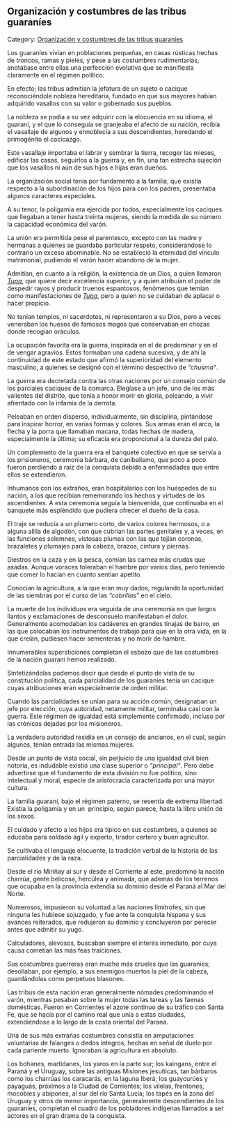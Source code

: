 ## Organización y costumbres de las tribus guaraníes

Category: [Organización y costumbres de las tribus guaraníes](http://descubrircorrientes.com.ar/2012/index.php/2957-historia-desde-el-origen-hasta-1814/poblamiento-prehistorico-de-la-cuenca-del-plata/prehistoria-de-la-cuenca-del-plata/los-guaranies/organizacion-y-costumbres-de-las-tribus-guaranies)

Los guaraníes vivían en poblaciones pequeñas, en casas rústicas hechas de troncos, ramas y pieles, y pese a las costumbres rudimentarias, anotábase entre ellas una perfección evolutiva que se manifiesta claramente en el régimen político.

En efecto; las tribus admitían la jefatura de un sujeto o cacique reconociéndole nobleza hereditaria, fundado en que sus mayores habían adquirido vasallos con su valor o gobernado sus pueblos.

La nobleza se podía a su vez adquirir con la elocuencia en su idioma, el guaraní, y el que lo conseguía se granjeaba el afecto de su nación, recibía el vasallaje de algunos y ennoblecía a sus descendientes, heredando el primogénito el cacicazgo.

Este vasallaje importaba el labrar y sembrar la tierra, recoger las mieses, edificar las casas, seguirlos a la guerra y, en fin, una tan estrecha sujeción que los vasallos ni aún de sus hijos e hijas eran dueños.

La organización social tenía por fundamento a la familia, que existía respecto a la subordinación de los hijos para con los padres, presentaba algunos caracteres especiales.

A su tenor, la poligamia era ejercida por todos, especialmente los caciques que llegaban a tener hasta treinta mujeres, siendo la medida de su número la capacidad económica del varón.

La unión era permitida pese el parentesco, excepto con las madre y hermanas a quienes se guardaba particular respeto, considerándose lo contrario un exceso abominable. No se estableció la eternidad del vínculo matrimonial, pudiendo el varón hacer abandono de la mujer.

Admitían, en cuanto a la religión, la existencia de un Dios, a quien llamaron [_Tupa_](http://descubrircorrientes.com.ar/2012/index.php/2957-historia-desde-el-origen-hasta-1814/poblamiento-prehistorico-de-la-cuenca-del-plata/prehistoria-de-la-cuenca-del-plata/los-guaranies/index.php?option=com_content&view=category&id=1427&Itemid=506), que quiere decir excelencia superior, y a quien atribuían el poder de despedir rayos y producir truenos espantosos, fenómenos que temían como manifestaciones de [_Tupa_](http://descubrircorrientes.com.ar/2012/index.php/2957-historia-desde-el-origen-hasta-1814/poblamiento-prehistorico-de-la-cuenca-del-plata/prehistoria-de-la-cuenca-del-plata/los-guaranies/index.php?option=com_content&view=category&id=1427&Itemid=506), pero a quien no se cuidaban de aplacar o hacer propicio.

No tenían templos, ni sacerdotes, ni representaron a su Dios, pero a veces veneraban los huesos de famosos magos que conservaban en chozas donde recogían oráculos.

La ocupación favorita era la guerra, inspirada en el de predominar y en el de vengar agravios. Estos formaban una cadena sucesiva, y de ahí la continuidad de este estado que afirmó la superioridad del elemento masculino, a quienes se designó con el término despectivo de _“chusma”_.

La guerra era decretada contra las otras naciones por un consejo común de los parciales caciques de la comarca. Elegíase a un jefe, uno de los más valientes del distrito, que tenía a honor morir en gloria, peleando, a vivir afrentado con la infamia de la derrota.

Peleaban en orden disperso, individualmente, sin disciplina, pintándose para inspirar horror, en varias formas y colores. Sus armas eran el arco, la flecha y la porra que llamaban macana, todas hechas de madera, especialmente la última; su eficacia era proporcional a la dureza del palo.

Un complemento de la guerra era el banquete colectivo en que se servía a los prisioneros, ceremonia bárbara, de canibalismo, que poco a poco fueron perdiendo a raíz de la conquista debido a enfermedades que entre ellos se extendieron.

Inhumanos con los extraños, eran hospitalarios con los huéspedes de su nación, a los que recibían rememorando los hechos y virtudes de los ascendientes. A esta ceremonia seguía la bienvenida, que continuaba en el banquete más espléndido que pudiera ofrecer el dueño de la casa.

El traje se reducía a un plumero corto, de varios colores hermosos, o a alguna alilla de algodón, con que cubrían las partes genitales y, a veces, en las funciones solemnes, vistosas plumas con las que tejían coronas, brazaletes y plumajes para la cabeza, brazos, cintura y piernas.

Diestros en la caza y en la pesca, comían las carnea más crudas que asadas. Aunque voraces toleraban el hambre por varios días, pero teniendo que comer lo hacían en cuanto sentían apetito.

Conocían la agricultura, a la que eran muy dados, regulando la oportunidad de las siembras por el curso de las _“cabrillas”_ en el cielo.

La muerte de los individuos era seguida de una ceremonia en que largos llantos y exclamaciones de desconsuelo manifestaban el dolor. Generalmente acomodaban los cadáveres en grandes tinajas de barro, en las que colocaban los instrumentos de trabajo para que en la otra vida, en la que creían, pudiesen hacer sementeras y no morir de hambre.

Innumerables supersticiones completan el esbozo que de las costumbres de la nación guaraní hemos realizado.

Sintetizándolas podemos decir que desde el punto de vista de su constitución política, cada parcialidad de los guaraníes tenía un cacique cuyas atribuciones eran especialmente de orden militar.

Cuando las parcialidades se unían para su acción común, designaban un jefe por elección, cuya autoridad, netamente militar, terminaba casi con la guerra. Este régimen de igualdad está simplemente confirmado, incluso por las crónicas dejadas por los misioneros.

La verdadera autoridad residía en un consejo de ancianos, en el cual, según algunos, tenían entrada las mismas mujeres.

Desde un punto de vista social, sin perjuicio de una igualdad civil bien notoria, es indudable existió una clase superior o _“principal”_. Pero debe advertirse que el fundamento de esta división no fue político, sino intelectual y moral, especie de aristocracia caracterizada por una mayor cultura.

La familia guaraní, bajo el régimen paterno, se resentía de extrema libertad. Existía la poligamia y en un  principio, según parece, hasta la libre unión de los sexos.

El cuidado y afecto a los hijos era típico en sus costumbres, a quienes se educaba para soldado ágil y experto, tirador certero y buen agricultor.

Se cultivaba el lenguaje elocuente, la tradición verbal de la historia de las parcialidades y de la raza.

Desde el río Miriñay al sur y desde el Corriente al este, predominó la nación charrúa, gente belicosa, hercúlea y animada, que además de los terrenos que ocupaba en la provincia extendía su dominio desde el Paraná al Mar del Norte.

Numerosos, impusieron su voluntad a las naciones limítrofes, sin que ninguna les hubiese sojuzgado, y fue ante la conquista hispana y sus avances reiterados, que redujeron su dominio y concluyeron por perecer antes que admitir su yugo.

Calculadores, alevosos, buscaban siempre el interés inmediato, por cuya causa cometían las más feas traiciones.

Sus costumbres guerreras eran mucho más crueles que las guaraníes; desollaban, por ejemplo, a sus enemigos muertos la piel de la cabeza, guardándolas como perpetuos blasones.

Las tribus de esta nación eran generalmente nómades predominando el varón, mientras pesaban sobre la mujer todas las tareas y las faenas domésticas. Fueron en Corrientes el azote continuo de su tráfico con Santa Fe, que se hacía por el camino real que unía a estas ciudades, extendiéndose a lo largo de la costa oriental del Paraná.

Una de sus más extrañas costumbres consistía en amputaciones voluntarias de falanges o dedos íntegros, hechas en señal de duelo por cada pariente muerto. Ignoraban la agricultura en absoluto.

Los bohanes, martidanes, los yaros en la parte sur; los kaingans, entre el Paraná y el Uruguay, sobre las antiguas Misiones jesuíticas, tan bárbaros como los charrúas los caracarás, en la laguna Iberá; los guaycurúes y payaguás, próximos a la Ciudad de Corrientes; los vilelas, frentones, mocobíes y abipones, al sur del río Santa Lucía; los tapés en la zona del Uruguay y otros de menor importancia, generalmente descendientes de los guaraníes, completan el cuadro de los pobladores indígenas llamados a ser actores en el gran drama de la conquista.